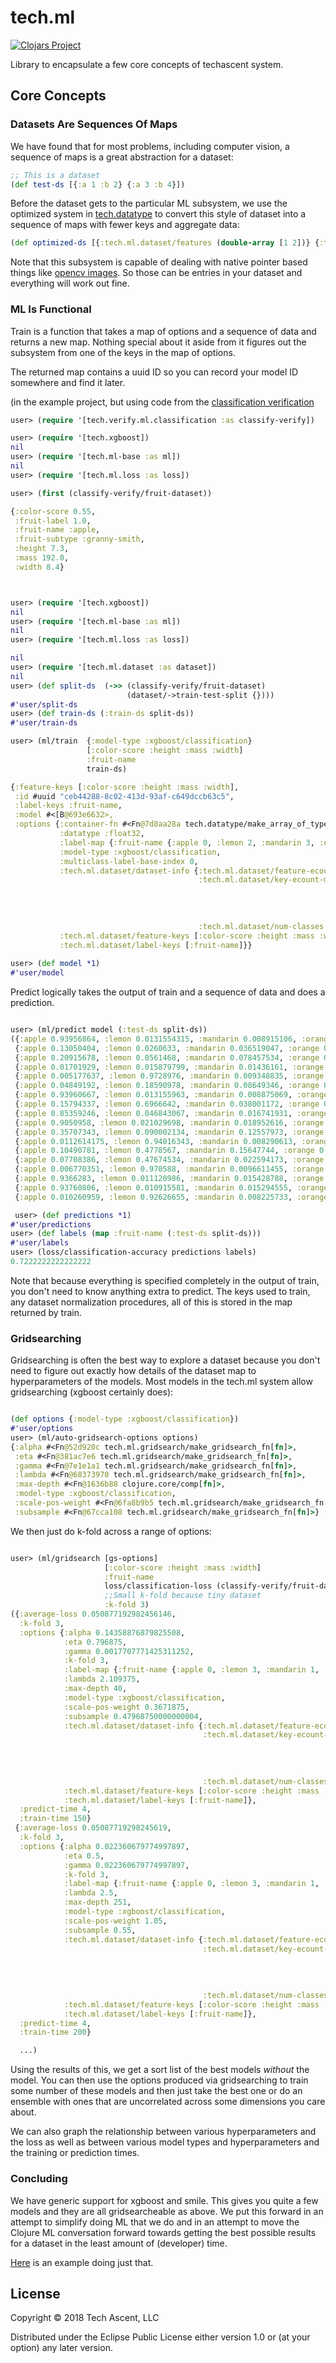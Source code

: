 # tech.ml

[![Clojars Project](https://img.shields.io/clojars/v/techascent/tech.ml-base.svg)](https://clojars.org/techascent/tech.ml-base)

Library to encapsulate a few core concepts of techascent system.

## Core Concepts


### Datasets Are Sequences Of Maps

We have found that for most problems, including computer vision, a sequence of maps is a great abstraction for a dataset:
```clojure
;; This is a dataset
(def test-ds [{:a 1 :b 2} {:a 3 :b 4}])
```

Before the dataset gets to the particular ML subsystem, we use the optimized system in
[tech.datatype](https://github.com/techascent/tech.datatype) to convert this style of dataset into
a sequence of maps with fewer keys and aggregate data:

```clojure
(def optimized-ds [{:tech.ml.dataset/features (double-array [1 2])} {:tech.ml.dataset/features (double-array [3 4])}])
```

Note that this subsystem is capable of dealing with native pointer based things like
[opencv images](http://techascent.com/blog/opencv-love.html).  So those can be entries in your dataset and everything
will work out fine.



### ML Is Functional


Train is a function that takes a map of options and a sequence of data and returns a new map.
Nothing special about it aside from it figures out the subsystem from one of the keys in the
map of options.

The returned map contains a uuid ID so you can record your model ID somewhere and find it later.

(in the example project, but using code from the [classification verification](src/tech/verify/ml/classification.clj)
```clojure
user> (require '[tech.verify.ml.classification :as classify-verify])

user> (require '[tech.xgboost])
nil
user> (require '[tech.ml-base :as ml])
nil
user> (require '[tech.ml.loss :as loss])

user> (first (classify-verify/fruit-dataset))

{:color-score 0.55,
 :fruit-label 1.0,
 :fruit-name :apple,
 :fruit-subtype :granny-smith,
 :height 7.3,
 :mass 192.0,
 :width 8.4}



user> (require '[tech.xgboost])
nil
user> (require '[tech.ml-base :as ml])
nil
user> (require '[tech.ml.loss :as loss])

nil
user> (require '[tech.ml.dataset :as dataset])
nil
user> (def split-ds  (->> (classify-verify/fruit-dataset)
                          (dataset/->train-test-split {})))
#'user/split-ds
user> (def train-ds (:train-ds split-ds))
#'user/train-ds

user> (ml/train  {:model-type :xgboost/classification}
                 [:color-score :height :mass :width]
                 :fruit-name
                 train-ds)

{:feature-keys [:color-score :height :mass :width],
 :id #uuid "ceb44288-8c02-413d-93af-c649dccb63c5",
 :label-keys :fruit-name,
 :model #<[B@693e6632>,
 :options {:container-fn #<Fn@7d8aa28a tech.datatype/make_array_of_type>,
           :datatype :float32,
           :label-map {:fruit-name {:apple 0, :lemon 2, :mandarin 3, :orange 1}},
           :model-type :xgboost/classification,
           :multiclass-label-base-index 0,
           :tech.ml.dataset/dataset-info {:tech.ml.dataset/feature-ecount 4,
                                          :tech.ml.dataset/key-ecount-map {:color-score 1,
                                                                           :fruit-name 1,
                                                                           :height 1,
                                                                           :mass 1,
                                                                           :width 1},
                                          :tech.ml.dataset/num-classes 4},
           :tech.ml.dataset/feature-keys [:color-score :height :mass :width],
           :tech.ml.dataset/label-keys [:fruit-name]}}
           
user> (def model *1)
#'user/model
```

Predict logically takes the output of train and a sequence of data and does a prediction.

```clojure

user> (ml/predict model (:test-ds split-ds))
({:apple 0.93956864, :lemon 0.0131554315, :mandarin 0.008915106, :orange 0.03836079}
 {:apple 0.13050404, :lemon 0.0260633, :mandarin 0.036519047, :orange 0.8069136}
 {:apple 0.20915678, :lemon 0.0561468, :mandarin 0.078457534, :orange 0.6562389}
 {:apple 0.01701929, :lemon 0.015879799, :mandarin 0.01436161, :orange 0.95273936}
 {:apple 0.005177637, :lemon 0.9728976, :mandarin 0.009348835, :orange 0.012575978}
 {:apple 0.04849192, :lemon 0.18590978, :mandarin 0.08649346, :orange 0.67910486}
 {:apple 0.93960667, :lemon 0.013155963, :mandarin 0.008875069, :orange 0.038362343}
 {:apple 0.15794337, :lemon 0.6966642, :mandarin 0.038001172, :orange 0.10739119}
 {:apple 0.85359246, :lemon 0.046843067, :mandarin 0.016741931, :orange 0.08282253}
 {:apple 0.9050958, :lemon 0.021029698, :mandarin 0.018952616, :orange 0.05492185}
 {:apple 0.35707343, :lemon 0.090002134, :mandarin 0.12557973, :orange 0.4273447}
 {:apple 0.0112614175, :lemon 0.94016343, :mandarin 0.008290613, :orange 0.04028459}
 {:apple 0.10490781, :lemon 0.4778567, :mandarin 0.15647744, :orange 0.260758}
 {:apple 0.07708386, :lemon 0.47674534, :mandarin 0.022594173, :orange 0.4235766}
 {:apple 0.006770351, :lemon 0.970588, :mandarin 0.0096611455, :orange 0.012980503}
 {:apple 0.9366283, :lemon 0.011120986, :mandarin 0.015428788, :orange 0.03682192}
 {:apple 0.93760806, :lemon 0.010915581, :mandarin 0.015294555, :orange 0.036181804}
 {:apple 0.010260959, :lemon 0.92626655, :mandarin 0.008225733, :orange 0.055246774})

 user> (def predictions *1)
#'user/predictions
user> (def labels (map :fruit-name (:test-ds split-ds)))
#'user/labels
user> (loss/classification-accuracy predictions labels)
0.7222222222222222
```

Note that because everything is specified completely in the output of train, you don't need to
know anything extra to predict.  The keys used to train, any dataset normalization procedures,
all of this is stored in the map returned by train.


### Gridsearching

Gridsearching is often the best way to explore a dataset because you don't need to figure out
exactly how details of the dataset map to hyperparameters of the models.  Most models in the
tech.ml system allow gridsearching (xgboost certainly does):

```clojure

(def options {:model-type :xgboost/classification})
#'user/options
user> (ml/auto-gridsearch-options options)
{:alpha #<Fn@52d920c tech.ml.gridsearch/make_gridsearch_fn[fn]>,
 :eta #<Fn@381ac7e6 tech.ml.gridsearch/make_gridsearch_fn[fn]>,
 :gamma #<Fn@7e1e1a1 tech.ml.gridsearch/make_gridsearch_fn[fn]>,
 :lambda #<Fn@68373970 tech.ml.gridsearch/make_gridsearch_fn[fn]>,
 :max-depth #<Fn@1636b88 clojure.core/comp[fn]>,
 :model-type :xgboost/classification,
 :scale-pos-weight #<Fn@6fa8b9b5 tech.ml.gridsearch/make_gridsearch_fn[fn]>,
 :subsample #<Fn@67cca108 tech.ml.gridsearch/make_gridsearch_fn[fn]>}
 ```

We then just do k-fold across a range of options:

```clojure

user> (ml/gridsearch [gs-options]
                     [:color-score :height :mass :width]
                     :fruit-name
                     loss/classification-loss (classify-verify/fruit-dataset)
                     ;;Small k-fold because tiny dataset
                     :k-fold 3)
({:average-loss 0.050877192982456146,
  :k-fold 3,
  :options {:alpha 0.14358876879825508,
            :eta 0.796875,
            :gamma 0.0017707771425311252,
            :k-fold 3,
            :label-map {:fruit-name {:apple 0, :lemon 3, :mandarin 1, :orange 2}},
            :lambda 2.109375,
            :max-depth 40,
            :model-type :xgboost/classification,
            :scale-pos-weight 0.3671875,
            :subsample 0.47968750000000004,
            :tech.ml.dataset/dataset-info {:tech.ml.dataset/feature-ecount 4,
                                           :tech.ml.dataset/key-ecount-map {:color-score 1,
                                                                            :fruit-name 1,
                                                                            :height 1,
                                                                            :mass 1,
                                                                            :width 1},
                                           :tech.ml.dataset/num-classes 4},
            :tech.ml.dataset/feature-keys [:color-score :height :mass :width],
            :tech.ml.dataset/label-keys [:fruit-name]},
  :predict-time 4,
  :train-time 150}
 {:average-loss 0.05087719298245619,
  :k-fold 3,
  :options {:alpha 0.022360679774997897,
            :eta 0.5,
            :gamma 0.022360679774997897,
            :k-fold 3,
            :label-map {:fruit-name {:apple 0, :lemon 3, :mandarin 1, :orange 2}},
            :lambda 2.5,
            :max-depth 251,
            :model-type :xgboost/classification,
            :scale-pos-weight 1.05,
            :subsample 0.55,
            :tech.ml.dataset/dataset-info {:tech.ml.dataset/feature-ecount 4,
                                           :tech.ml.dataset/key-ecount-map {:color-score 1,
                                                                            :fruit-name 1,
                                                                            :height 1,
                                                                            :mass 1,
                                                                            :width 1},
                                           :tech.ml.dataset/num-classes 4},
            :tech.ml.dataset/feature-keys [:color-score :height :mass :width],
            :tech.ml.dataset/label-keys [:fruit-name]},
  :predict-time 4,
  :train-time 200}

  ...)
```

Using the results of this, we get a sort list of the best models *without* the model.
You can then use the options produced via gridsearching to train some number of these
models and then just take the best one or do an ensemble with ones that are uncorrelated
across some dimensions you care about.

We can also graph the relationship between various hyperparameters and the loss as well
as between various model types and hyperparameters and the training or prediction times.



### Concluding


We have generic support for xgboost and smile.  This gives you quite a few models and
they are all gridsearcheable as above.  We put this forward in an attempt to simplify
doing ML that we do and in an attempt to move the Clojure ML conversation forward
towards getting the best possible results for a dataset in the least amount of
(developer) time.


[Here](example/src/tech/ml/classify.clj)  is an example doing just that.


## License

Copyright © 2018 Tech Ascent, LLC

Distributed under the Eclipse Public License either version 1.0 or (at
your option) any later version.
